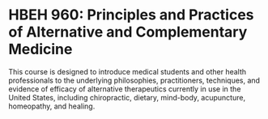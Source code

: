 # HBEH 960: Principles and Practices of Alternative and Complementary Medicine

This course is designed to introduce medical students and other health professionals to the underlying philosophies, practitioners, techniques, and evidence of efficacy of alternative therapeutics currently in use in the United States, including chiropractic, dietary, mind-body, acupuncture, homeopathy, and healing.